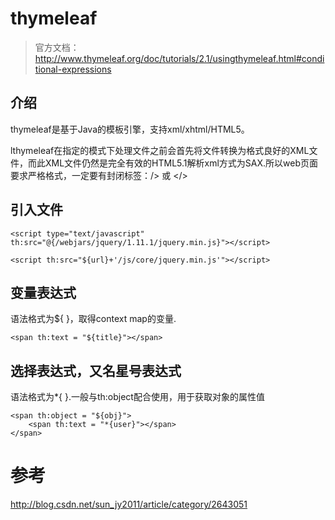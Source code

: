 # thymeleaf


> 官方文档：http://www.thymeleaf.org/doc/tutorials/2.1/usingthymeleaf.html#conditional-expressions


##   介绍

thymeleaf是基于Java的模板引擎，支持xml/xhtml/HTML5。

lthymeleaf在指定的模式下处理文件之前会首先将文件转换为格式良好的XML文件，而此XML文件仍然是完全有效的HTML5.1解析xml方式为SAX.所以web页面要求严格格式，一定要有封闭标签：/> 或 </>

##  引入文件
```
<script type="text/javascript"  th:src="@{/webjars/jquery/1.11.1/jquery.min.js}"></script>  

<script th:src="${url}+'/js/core/jquery.min.js'"></script>
```

##  变量表达式

语法格式为${ }，取得context map的变量.

```
<span th:text = "${title}"></span>
```

##  选择表达式，又名星号表达式

语法格式为*{ }.一般与th:object配合使用，用于获取对象的属性值

```
<span th:object = "${obj}">
    <span th:text = "*{user}"></span>
</span>
```








































#   参考

http://blog.csdn.net/sun_jy2011/article/category/2643051

